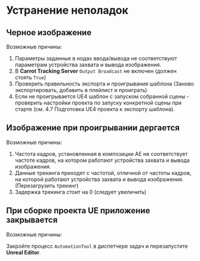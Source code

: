 # Устранение неполадок

## Черное изображение

Возможные причины:

1. Параметры заданные в нодах ввода/вывода не соответствуют параметрам устройства захвата и вывода изображения.
2. В **Carrot Tracking Server** `Output Broadcast` не включен (должен стоять `True`)
3. Проверить правильность экспорта и проигрывания шаблона (Заново экспортировать, добавить в плейлист и проиграть)
4. Если не проигрывается UE4 шаблон с запуском собранной сцены - проверить настройки проекта по запуску конкретной сцены при старте (см. 4.7 Подготовка UE4 проекта к экспорту шаблона).

## Изображение при проигрывании дергается

Возможные причины:

1. Частота кадров, установленная в композиции AE не соответствует частоте кадров, на котором работают устройства захвата и вывода изображения.
2. Данные трекинга приходят с частотой, отличной от частоты кадров, на которой работают устройства захвата и вывода изображения. (Перезагрузить трекинг)
3. Задержка трекинга стоит на 0 (следует увеличить)

## При сборке проекта UE приложение закрывается

Возможные причины:

Закройте процесс `AutomationTool` в диспетчере задач и перезапустите **Unreal Editor**.

